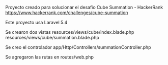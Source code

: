 Proyecto creado para solucionar el desafio Cube Summation - HackerRank
https://www.hackerrank.com/challenges/cube-summation

Este proyecto usa Laravel 5.4

Se crearon dos vistas
resources/views/cube/index.blade.php
resources/views/cube/summation.blade.php

Se creo el controlador
app/Http/Controllers/summationController.php

Se agregaron las rutas en
routes/web.php


